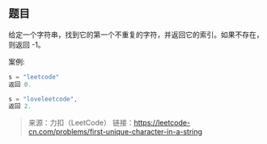 ## 题目

给定一个字符串，找到它的第一个不重复的字符，并返回它的索引。如果不存在，则返回 -1。

案例:

```javascript
s = "leetcode"
返回 0.

s = "loveleetcode",
返回 2.
```

> 来源：力扣（LeetCode）
链接：https://leetcode-cn.com/problems/first-unique-character-in-a-string